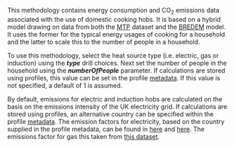 This methodology contains energy consumption and CO<sub>2</sub> emissions data
associated with the use of domestic cooking hobs. It is based on a
hybrid model drawing on data from both the [MTP](MTP) dataset and the
[BREDEM](http://www.bre.co.uk) model. It uses the former for the typical
energy usages of cooking for a household and the latter to scale this to
the number of people in a household.

To use this methodology, select the heat source type (i.e. electric, gas
or induction) using the ***type*** drill choices. Next set the number of
people in the household using the ***numberOfPeople*** parameter. If
calculations are stored using profiles, this value can be set in the
profile [metadata](metadata). If this value is not specified, a default
of 1 is assumed.

By default, emissions for electric and induction hobs are calculated on
the basis on the emissions intensity of the UK electricity grid. If
calculations are stored using profiles, an alternative country can be
specified within the profile [metadata](metadata). The emission factors
for electricity, based on the country supplied in the profile metadata,
can be found in [here](Electricity_by_country) and
[here](Electricity_by_country_ISO_code). The emissions factor for gas
this taken from [this dataset](Energy_by_Quantity).
